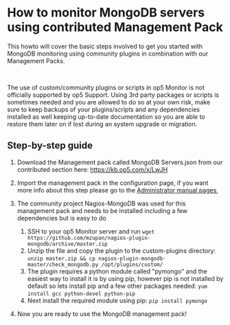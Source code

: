 # How to monitor MongoDB servers using contributed Management Pack

This howto will cover the basic steps involved to get you started with MongoDB monitoring using community plugins in combination with our Management Packs.

 

The use of custom/community plugins or scripts in op5 Monitor is not officially supported by op5 Support. Using 3rd party packages or scripts is sometimes needed and you are allowed to do so at your own risk, make sure to keep backups of your plugins/scripts and any dependencies installed as well keeping up-to-date documentation so you are able to restore them later on if lost during an system upgrade or migration.

## Step-by-step guide

1.  Download the Management pack called MongoDB Servers.json from our contributed section here: <https://kb.op5.com/x/LwJH>
2.  Import the management pack in the configuration page, if you want more info about this step please go to the [Administrator manual pages ](https://kb.op5.com/display/DOC/Managing+objects#Managingobjects-Managementpacks)
3.  The community project Nagios-MongoDB was used for this management pack and needs to be installed including a few dependencies but is easy to do
    1.  SSH to your op5 Monitor server and run
        `wget https://github.com/mzupan/nagios-plugin-mongodb/archive/master.zip`
    2.  Unzip the file and copy the plugin to the custom-plugins directory:
        `unzip master.zip && cp nagios-plugin-mongodb-master/check_mongodb.py /opt/plugins/custom/`
    3.  The plugin requires a python module called "pymongo" and the easiest way to install it is by using pip, however pip is not installed by default so lets install pip and a few other packages needed:
        `yum install gcc python-devel python-pip` 
    4.  Next install the required module using pip:
        `pip install pymongo`

4.  Now you are ready to use the MongoDB management pack!

